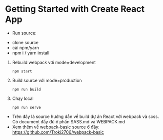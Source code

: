 # Getting Started with Create React App

* Run source: 
- clone source
- cài npm/yarn
- npm i / yarn install

1. Rebuild webpack với mode=development
    ```
    npm start
    ```
2. Build source với mode=production
    ```
    npm run build
    ```
3. Chạy local
    ```
    npm run serve
    ```
* Trên đây là source hướng dẫn về build dự án React với webpack và scss. Có document đầy đủ ở phần SASS.md và WEBPACK.md
* Xem thêm về webpack-basic source ở đây: https://github.com/Trokj2706/webpack-basic
